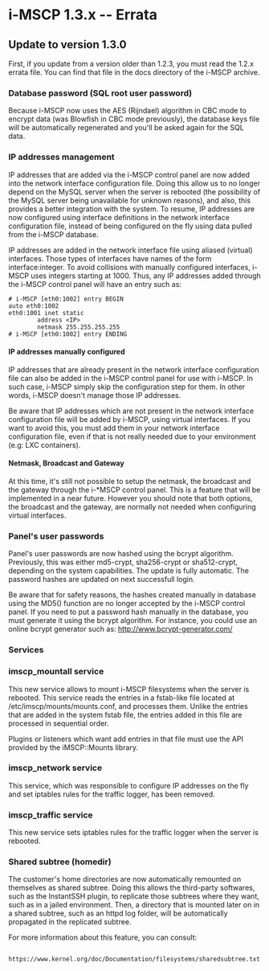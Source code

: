 # i-MSCP 1.3.x -- Errata

## Update to version 1.3.0

First, if you update from a version older than 1.2.3, you must read the 1.2.x errata file. You can find that file in the
docs directory of the i-MSCP archive.

### Database password (SQL root user password)

Because i-MSCP now uses the AES (Rijndael) algorithm in CBC mode to encrypt data (was Blowfish in CBC mode previously),
the database keys file will be automatically regenerated and you'll be asked again for the SQL data.

### IP addresses management
 
IP addresses that are added via the i-MSCP control panel are now added into the network interface configuration file.
Doing this allow us to no longer depend on the MySQL server when the server is rebooted (the possibility of the MySQL
server being unavailable for unknown reasons), and also, this provides a better integration with the system. To resume,
IP addresses are now configured using interface definitions in the network interface configuration file, instead of being
configured on the fly using data pulled from the i-MSCP database.
 
IP addresses are added in the network interface file using aliased (virtual) interfaces. Those types of interfaces have
names of the form interface:integer. To avoid collisions with manually configured interfaces, i-MSCP uses integers
starting at 1000. Thus, any IP addresses added through the i-MSCP control panel will have an entry such as:
 
```
# i-MSCP [eth0:1002] entry BEGIN
auto eth0:1002
eth0:1001 inet static
        address <IP>
        netmask 255.255.255.255
# i-MSCP [eth0:1002] entry ENDING
```
 
#### IP addresses manually configured
 
IP addresses that are already present in the network interface configuration file can also be added in the i-MSCP control
panel for use with i-MSCP. In such case, i-MSCP simply skip the configuration step for them. In other words, i-MSCP
doesn't manage those IP addresses.

Be aware that IP addresses which are not present in the network interface configuration file will be added by i-MSCP,
using virtual interfaces. If you want to avoid this, you must add them in your network interface configuration file,
even if that is not really needed due to your environment (e.g: LXC containers).

#### Netmask, Broadcast and Gateway
 
At this time, it's still not possible to setup the netmask, the broadcast and the gateway through the i-*MSCP control
panel. This is a feature that will be implemented in a near future. However you should note that both options, the
broadcast and the gateway, are normally not needed when configuring virtual interfaces.

### Panel's user passwords

Panel's user passwords are now hashed using the bcrypt algorithm. Previously, this was either md5-crypt, sha256-crypt or
sha512-crypt, depending on the system capabilities. The update is fully automatic. The password hashes are updated on
next successfull login.

Be aware that for safety reasons, the hashes created manually in database using the MD5() function are no longer
accepted by the i-MSCP control panel. If you need to put a password hash manually in the database, you must generate it
using the bcrypt algorithm. For instance, you could use an online bcrypt generator such as: http://www.bcrypt-generator.com/

### Services

### imscp_mountall service

This new service allows to mount i-MSCP filesystems when the server is rebooted. This service reads the entries in a
fstab-like file located at /etc/imscp/mounts/mounts.conf, and processes them. Unlike the entries that are added in the
system fstab file, the entries added in this file are processed in sequential order.

Plugins or listeners which want add entries in that file must use the API provided by the iMSCP::Mounts library.

### imscp_network service

This service, which was responsible to configure IP addresses on the fly and set iptables rules for the traffic logger,
has been removed.

### imscp_traffic service

This new service sets iptables rules for the traffic logger when the server is rebooted.

### Shared subtree (homedir)

The customer's home directories are now automatically remounted on themselves as shared subtree. Doing this allows the
third-party softwares, such as the InstantSSH plugin, to replicate those subtrees where they want, such as in a jailed
environment. Then, a directory that is mounted later on in a shared subtree, such as an httpd log folder, will be
automatically propagated in the replicated subtree.

For more information about this feature, you can consult:

```
	https://www.kernel.org/doc/Documentation/filesystems/sharedsubtree.txt
```
